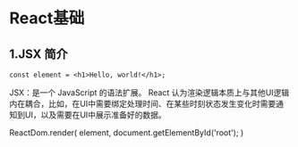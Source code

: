 # React基础

## 1.JSX 简介

``` 变量声明
const element = <h1>Hello, world!</h1>;
```

JSX：是一个 JavaScript 的语法扩展。
React 认为渲染逻辑本质上与其他UI逻辑内在耦合，比如，在UI中需要绑定处理时间、在某些时刻状态发生变化时需要通知到UI，以及需要在UI中展示准备好的数据。

ReactDom.render(
  element,
  document.getElementById('root');
)
